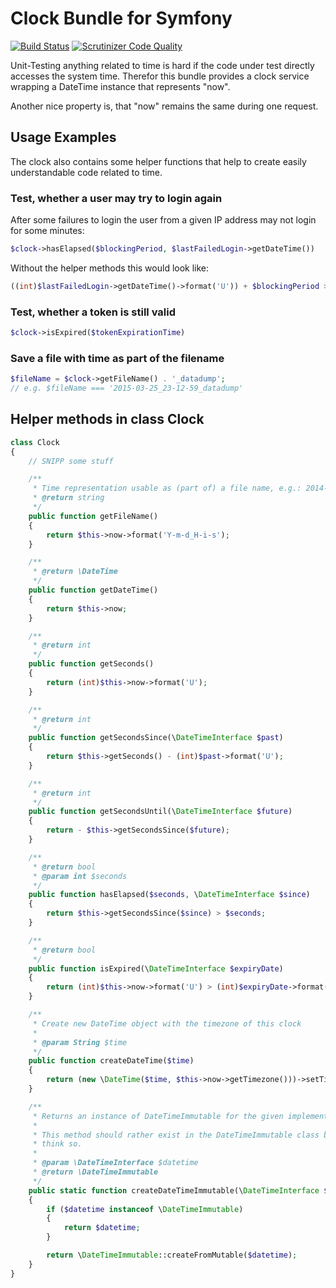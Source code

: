 # Clock Bundle for Symfony

[![Build Status](https://travis-ci.org/comsolit/ComsolitClockBundle.svg?branch=master)](https://travis-ci.org/comsolit/ComsolitClockBundle)
[![Scrutinizer Code Quality](https://scrutinizer-ci.com/g/comsolit/ComsolitClockBundle/badges/quality-score.png?b=master)](https://scrutinizer-ci.com/g/comsolit/ComsolitClockBundle/?branch=master)

Unit-Testing anything related to time is hard if the code under test directly
accesses the system time. Therefor this bundle provides a clock service
wrapping a DateTime instance that represents "now".

Another nice property is, that "now" remains the same during one request.

## Usage Examples

The clock also contains some helper functions that help to create easily
understandable code related to time.

### Test, whether a user may try to login again

After some failures to login the user from a given IP address may not login
for some minutes:

```PHP
$clock->hasElapsed($blockingPeriod, $lastFailedLogin->getDateTime())
```

Without the helper methods this would look like:

```PHP
((int)$lastFailedLogin->getDateTime()->format('U')) + $blockingPeriod >= $clock->getTimestamp()
```

### Test, whether a token is still valid

```PHP
$clock->isExpired($tokenExpirationTime)
```

### Save a file with time as part of the filename

```PHP
$fileName = $clock->getFileName() . '_datadump';
// e.g. $fileName === '2015-03-25_23-12-59_datadump'

```

## Helper methods in class Clock

```PHP
class Clock
{
    // SNIPP some stuff

    /**
     * Time representation usable as (part of) a file name, e.g.: 2014-05-23_13-45-23
     * @return string
     */
    public function getFileName()
    {
        return $this->now->format('Y-m-d_H-i-s');
    }

    /**
     * @return \DateTime
     */
    public function getDateTime()
    {
        return $this->now;
    }

    /**
     * @return int
     */
    public function getSeconds()
    {
        return (int)$this->now->format('U');
    }

    /**
     * @return int
     */
    public function getSecondsSince(\DateTimeInterface $past)
    {
        return $this->getSeconds() - (int)$past->format('U');
    }

    /**
     * @return int
     */
    public function getSecondsUntil(\DateTimeInterface $future)
    {
        return - $this->getSecondsSince($future);
    }

    /**
     * @return bool
     * @param int $seconds
     */
    public function hasElapsed($seconds, \DateTimeInterface $since)
    {
        return $this->getSecondsSince($since) > $seconds;
    }

    /**
     * @return bool
     */
    public function isExpired(\DateTimeInterface $expiryDate)
    {
        return (int)$this->now->format('U') > (int)$expiryDate->format('U');
    }

    /**
     * Create new DateTime object with the timezone of this clock
     *
     * @param String $time
     */
    public function createDateTime($time)
    {
        return (new \DateTime($time, $this->now->getTimezone()))->setTimezone($this->now->getTimezone());
    }

    /**
     * Returns an instance of DateTimeImmutable for the given implementation of DateTimeInterface.
     *
     * This method should rather exist in the DateTimeImmutable class but Derick Rethans doesn't
     * think so.
     *
     * @param \DateTimeInterface $datetime
     * @return \DateTimeImmutable
     */
    public static function createDateTimeImmutable(\DateTimeInterface $datetime)
    {
        if ($datetime instanceof \DateTimeImmutable)
        {
            return $datetime;
        }

        return \DateTimeImmutable::createFromMutable($datetime);
    }
}

```